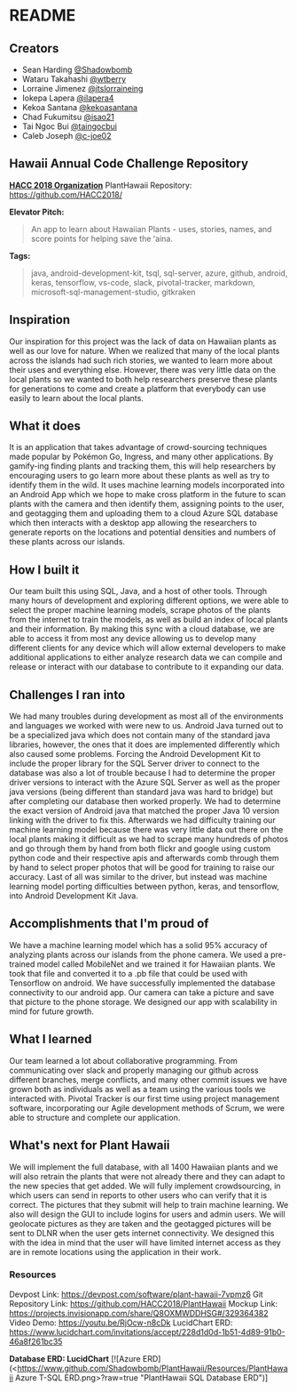 # README

## Creators

- Sean Harding [@Shadowbomb](https://www.github.com/Shadowbomb/)
- Wataru Takahashi [@wtberry](https://www.github.com/wtberry/)
- Lorraine Jimenez [@itslorraineing](https://www.github.com/itslorraineing/)
- Iokepa Lapera [@ilapera4](https://www.github.com/ilapera4)
- Kekoa Santana [@kekoasantana](https://www.github.com/kekoasantana)
- Chad Fukumitsu [@isao21](https://www.github.com/isao21)
- Tai Ngoc Bui [@taingocbui](https://www.github.com/taingocbui)
- Caleb Joseph [@c-joe02](https://www.github.com/c-joe02/)

## Hawaii Annual Code Challenge Repository

[**HACC 2018 Organization**](https://github.com/HACC2018/) PlantHawaii Repository: <https://github.com/HACC2018/>


**Elevator Pitch:**
> An app to learn about Hawaiian Plants - uses, stories, names, and score points for helping save the ʻaina.

**Tags:**
> java, android-development-kit, tsql, sql-server, azure, github, android, keras, tensorflow, vs-code, slack, pivotal-tracker, markdown, microsoft-sql-management-studio, gitkraken

## Inspiration

Our inspiration for this project was the lack of data on Hawaiian plants as well as our love for nature.  When we realized that many of the local plants across the islands had such rich stories, we wanted to learn more about their uses and everything else.  However, there was very little data on the local plants so we wanted to both help researchers preserve these plants for generations to come and create a platform that everybody can use easily to learn about the local plants.

## What it does

It is an application that takes advantage of crowd-sourcing techniques made popular by Pokémon Go, Ingress, and many other applications.  By gamify-ing finding plants and tracking them, this will help researchers by encouraging users to go learn more about these plants as well as try to identify them in the wild.  It uses machine learning models incorporated into an Android App which we hope to make cross platform in the future to scan plants with the camera and then identify them, assigning points to the user, and geotagging them and uploading them to a cloud Azure SQL database which then interacts with a desktop app allowing the researchers to generate reports on the locations and potential densities and numbers of these plants across our islands.

## How I built it

Our team built this using SQL, Java, and a host of other tools.  Through many hours of development and exploring different options, we were able to select the proper machine learning models, scrape photos of the plants from the internet to train the models, as well as build an index of local plants and their information.  By making this sync with a cloud database, we are able to access it from most any device allowing us to develop many different clients for any device which will allow external developers to make additional applications to either analyze research data we can compile and release or interact with our database to contribute to it expanding our data.

## Challenges I ran into

We had many troubles during development as most all of the environments and languages we worked with were new to us.  Android Java turned out to be a specialized java which does not contain many of the standard java libraries, however, the ones that it does are implemented differently which also caused some problems.  Forcing the Android Development Kit to include the proper library for the SQL Server driver to connect to the database was also a lot of trouble because I had to determine the proper driver versions to interact with the Azure SQL Server as well as the proper java versions (being different than standard java was hard to bridge) but after completing our database then worked properly.  We had to determine the exact version of Android java that matched the proper Java 10 version linking with the driver to fix this.  Afterwards we had difficulty training our machine learning model because there was very little data out there on the local plants making it difficult as we had to scrape many hundreds of photos and go through them by hand from both flickr and google using custom python code and their respective apis and afterwards comb through them by hand to select proper photos that will be good for training to raise our accuracy.  Last of all was similar to the driver, but instead was machine learning model porting difficulties between python, keras, and tensorflow, into Android Development Kit Java.

## Accomplishments that I'm proud of

We have a machine learning model which has a solid 95% accuracy of analyzing plants across our islands from the phone camera. We used a pre-trained model called MobileNet and we trained it for Hawaiian plants. We took that file and converted it to a .pb file that could be used with Tensorflow on android. We have successfully implemented the database connectivity to our android app. Our camera can take a picture and save that picture to the phone storage. We designed our app with scalability in mind for future growth.

## What I learned

Our team learned a lot about collaborative programming.  From communicating over slack and properly managing our github across different branches, merge conflicts, and many other commit issues we have grown both as individuals as well as a team using the various tools we interacted with.  Pivotal Tracker is our first time using project management software, incorporating our Agile development methods of Scrum, we were able to structure and complete our application.

## What's next for Plant Hawaii

We will implement the full database, with all 1400 Hawaiian plants and we will also retrain the plants that were not already there and they can adapt to the new species that get added. We will fully implement crowdsourcing, in which users can send in reports to other users who can verify that it is correct. The pictures that they submit will help to train machine learning. We also will design the GUI to include logins for users and admin users. We will geolocate pictures as they are taken and the geotagged pictures will be sent to DLNR when the user gets internet connectivity. We designed this with the idea in mind that the user will have limited internet access as they are in remote locations using the application in their work. 

### Resources

Devpost Link: <https://devpost.com/software/plant-hawaii-7vpmz6>
Git Repository Link: <https://github.com/HACC2018/PlantHawaii>
Mockup Link: <https://projects.invisionapp.com/share/Q8OXMWDDHSG#/329364382>
Video Demo: <https://youtu.be/RjOcw-n8cDk>
LucidChart ERD: <https://www.lucidchart.com/invitations/accept/228d1d0d-1b51-4d89-91b0-46a8f261bc35>

**Database ERD: LucidChart**
[![Azure ERD](<https://www.github.com/Shadowbomb/PlantHawaii/Resources/PlantHawaii Azure T-SQL ERD.png>?raw=true "PlantHawaii SQL Database ERD")]
